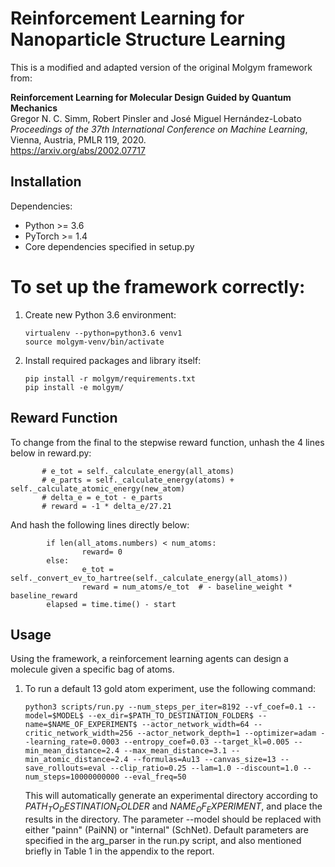 # Reinforcement Learning for Nanoparticle Structure Learning
This is a modified and adapted version of the original Molgym framework from:

**Reinforcement Learning for Molecular Design Guided by Quantum Mechanics**<br>
Gregor N. C. Simm, Robert Pinsler and José Miguel Hernández-Lobato <br>
*Proceedings of the 37th International Conference on Machine Learning*, Vienna, Austria, PMLR 119, 2020.<br>
https://arxiv.org/abs/2002.07717

## Installation

Dependencies:
* Python  >= 3.6
* PyTorch >= 1.4
* Core dependencies specified in setup.py

# To set up the framework correctly:

1. Create new Python 3.6 environment:
   ```text
   virtualenv --python=python3.6 venv1
   source molgym-venv/bin/activate
   ```

2. Install required packages and library itself:
   ```text
   pip install -r molgym/requirements.txt
   pip install -e molgym/
   ```
## Reward Function
To change from the final to the stepwise reward function, unhash the 4 lines below in reward.py:
```text
       # e_tot = self._calculate_energy(all_atoms)
       # e_parts = self._calculate_energy(atoms) + self._calculate_atomic_energy(new_atom)
       # delta_e = e_tot - e_parts
       # reward = -1 * delta_e/27.21
```
And hash the following lines directly below:
```text
        if len(all_atoms.numbers) < num_atoms:
                reward= 0                
        else:
                e_tot = self._convert_ev_to_hartree(self._calculate_energy(all_atoms))
                reward = num_atoms/e_tot  # - baseline_weight * baseline_reward  
        elapsed = time.time() - start
```
## Usage

Using the framework, a reinforcement learning agents can design a molecule given a specific bag of atoms. 

1. To run a default 13 gold atom experiment, use the following command:

    ```
    python3 scripts/run.py --num_steps_per_iter=8192 --vf_coef=0.1 --model=$MODEL$ --ex_dir=$PATH_TO_DESTINATION_FOLDER$ --name=$NAME_OF_EXPERIMENT$ --actor_network_width=64 --critic_network_width=256 --actor_network_depth=1 --optimizer=adam --learning_rate=0.0003 --entropy_coef=0.03 --target_kl=0.005 --min_mean_distance=2.4 --max_mean_distance=3.1 --min_atomic_distance=2.4 --formulas=Au13 --canvas_size=13 --save_rollouts=eval --clip_ratio=0.25 --lam=1.0 --discount=1.0 --num_steps=10000000000 --eval_freq=50
    ```
    
    This will automatically generate an experimental directory according to $PATH_TO_DESTINATION_FOLDER$ and $NAME_OF_EXPERIMENT$, and place the results in the     directory. 
    The parameter --model should be replaced with either "painn" (PaiNN) or "internal" (SchNet).
    Default parameters are specified in the arg_parser in the run.py script, and also mentioned briefly in Table 1 in the appendix to the report.
